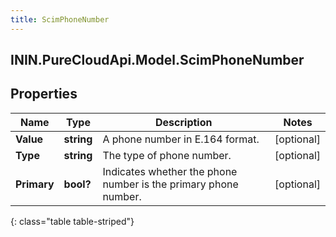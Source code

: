 ```yaml
---
title: ScimPhoneNumber
---
```

## ININ.PureCloudApi.Model.ScimPhoneNumber

## Properties

|Name | Type | Description | Notes|
|------------ | ------------- | ------------- | -------------|
| **Value** | **string** | A phone number in E.164 format. | [optional] |
| **Type** | **string** | The type of phone number.  | [optional] |
| **Primary** | **bool?** | Indicates whether the phone number is the primary phone number. | [optional] |
{: class="table table-striped"}


